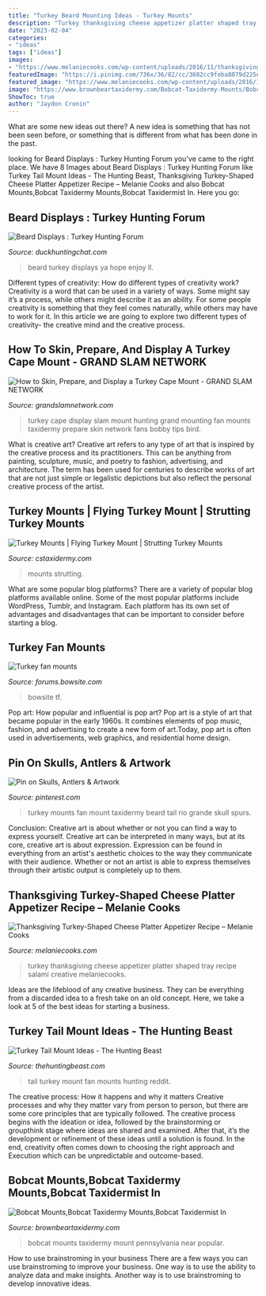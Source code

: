 ```yaml
---
title: "Turkey Beard Mounting Ideas - Turkey Mounts"
description: "Turkey thanksgiving cheese appetizer platter shaped tray recipe salami creative melaniecooks"
date: "2023-02-04"
categories:
- "ideas"
tags: ["ideas"]
images:
- "https://www.melaniecooks.com/wp-content/uploads/2016/11/thanksgiving_turkey_appetizer_tray-772x1030.jpg"
featuredImage: "https://i.pinimg.com/736x/36/82/cc/3682cc9feba8079d225e6718f3a3094e.jpg"
featured_image: "https://www.melaniecooks.com/wp-content/uploads/2016/11/thanksgiving_turkey_appetizer_tray-772x1030.jpg"
image: "https://www.brownbeartaxidermy.com/Bobcat-Taxidermy-Mounts/Bobcat-Taxidermy-Mount-Pennsylvania-Taxidermist-2-543h.jpg"
ShowToc: true
author: "Jaydon Cronin"
---
```



What are some new ideas out there?
A new idea is something that has not been seen before, or something that is different from what has been done in the past.

	

		
looking for Beard Displays : Turkey Hunting Forum you've came to the right place. We have 8 Images about Beard Displays : Turkey Hunting Forum like Turkey Tail Mount Ideas - The Hunting Beast, Thanksgiving Turkey-Shaped Cheese Platter Appetizer Recipe – Melanie Cooks and also Bobcat Mounts,Bobcat Taxidermy Mounts,Bobcat Taxidermist In. Here you go:
		
    
## Beard Displays : Turkey Hunting Forum

<img loading=lazy src="http://i184.photobucket.com/albums/x180/WalterShannonReese/DSCF0893.jpg" onerror="this.onerror=null;this.src='https://tse2.mm.bing.net/th?id=OIP.qu-iO2ZlrY0d9OjD1WRF6wAAAA&amp;pid=15.1';" alt="Beard Displays : Turkey Hunting Forum">

_Source: duckhuntingchat.com_

>beard turkey displays ya hope enjoy ll. 

	

Different types of creativity: How do different types of creativity work?
Creativity is a word that can be used in a variety of ways. Some might say it’s a process, while others might describe it as an ability. For some people creativity is something that they feel comes naturally, while others may have to work for it. In this article we are going to explore two different types of creativity- the creative mind and the creative process.

    
## How To Skin, Prepare, And Display A Turkey Cape Mount - GRAND SLAM NETWORK

<img loading=lazy src="http://www.grandslamnetwork.com/wordpress_prodv1/wp-content/uploads/2013/12/bobby-fans-2.jpg" onerror="this.onerror=null;this.src='https://tse4.mm.bing.net/th?id=OIP.HMZew7QrwdLBRcHNKETjCQHaFT&amp;pid=15.1';" alt="How to Skin, Prepare, and Display a Turkey Cape Mount - GRAND SLAM NETWORK">

_Source: grandslamnetwork.com_

>turkey cape display slam mount hunting grand mounting fan mounts taxidermy prepare skin network fans bobby tips bird. 

	

What is creative art?
Creative art refers to any type of art that is inspired by the creative process and its practitioners. This can be anything from painting, sculpture, music, and poetry to fashion, advertising, and architecture. The term has been used for centuries to describe works of art that are not just simple or legalistic depictions but also reflect the personal creative process of the artist.

    
## Turkey Mounts | Flying Turkey Mount | Strutting Turkey Mounts

<img loading=lazy src="https://cstaxidermy.com/wp-content/uploads/2019/07/turkey-mount-003-939x1030.jpg" onerror="this.onerror=null;this.src='https://tse3.mm.bing.net/th?id=OIP.oG4YkjfPDRLAbT_Xl_bsLQHaIH&amp;pid=15.1';" alt="Turkey Mounts | Flying Turkey Mount | Strutting Turkey Mounts">

_Source: cstaxidermy.com_

>mounts strutting. 

	

What are some popular blog platforms?
There are a variety of popular blog platforms available online. Some of the most popular platforms include WordPress, Tumblr, and Instagram. Each platform has its own set of advantages and disadvantages that can be important to consider before starting a blog.

    
## Turkey Fan Mounts

<img loading=lazy src="https://forums.bowsite.com/TF/pics/00small36931465.JPG" onerror="this.onerror=null;this.src='https://tse3.mm.bing.net/th?id=OIP.SLEUfqMvSxrBhnXvdYuY_wHaJ3&amp;pid=15.1';" alt="Turkey fan mounts">

_Source: forums.bowsite.com_

>bowsite tf. 

	

Pop art: How popular and influential is pop art?
Pop art is a style of art that became popular in the early 1960s. It combines elements of pop music, fashion, and advertising to create a new form of art.Today, pop art is often used in advertisements, web graphics, and residential home design.

    
## Pin On Skulls, Antlers &amp; Artwork

<img loading=lazy src="https://i.pinimg.com/736x/36/82/cc/3682cc9feba8079d225e6718f3a3094e.jpg" onerror="this.onerror=null;this.src='https://tse1.mm.bing.net/th?id=OIP.tFBDXOC495v-5EoYLnnxgAHaKI&amp;pid=15.1';" alt="Pin on Skulls, Antlers &amp; Artwork">

_Source: pinterest.com_

>turkey mounts fan mount taxidermy beard tail rio grande skull spurs. 

	

Conclusion: Creative art is about whether or not you can find a way to express yourself.
Creative art can be interpreted in many ways, but at its core, creative art is about expression. Expression can be found in everything from an artist's aesthetic choices to the way they communicate with their audience. Whether or not an artist is able to express themselves through their artistic output is completely up to them.

    
## Thanksgiving Turkey-Shaped Cheese Platter Appetizer Recipe – Melanie Cooks

<img loading=lazy src="https://www.melaniecooks.com/wp-content/uploads/2016/11/thanksgiving_turkey_appetizer_tray-772x1030.jpg" onerror="this.onerror=null;this.src='https://tse2.mm.bing.net/th?id=OIP.CcBJGJWi-_2gbba4iyaoVwHaJ4&amp;pid=15.1';" alt="Thanksgiving Turkey-Shaped Cheese Platter Appetizer Recipe – Melanie Cooks">

_Source: melaniecooks.com_

>turkey thanksgiving cheese appetizer platter shaped tray recipe salami creative melaniecooks. 

	

Ideas are the lifeblood of any creative business. They can be everything from a discarded idea to a fresh take on an old concept. Here, we take a look at 5 of the best ideas for starting a business.

    
## Turkey Tail Mount Ideas - The Hunting Beast

<img loading=lazy src="http://farm5.static.flickr.com/4050/4366525054_dfa3f72b9f.jpg" onerror="this.onerror=null;this.src='https://tse4.mm.bing.net/th?id=OIP.DuXfklRHZEUJwAblRIL8eAHaHs&amp;pid=15.1';" alt="Turkey Tail Mount Ideas - The Hunting Beast">

_Source: thehuntingbeast.com_

>tail turkey mount fan mounts hunting reddit. 

	

The creative process: How it happens and why it matters
Creative processes and why they matter vary from person to person, but there are some core principles that are typically followed. The creative process begins with the ideation or idea, followed by the brainstorming or groupthink stage where ideas are shared and examined. After that, it’s the development or refinement of these ideas until a solution is found. In the end, creativity often comes down to choosing the right approach and Execution which can be unpredictable and outcome-based.

    
## Bobcat Mounts,Bobcat Taxidermy Mounts,Bobcat Taxidermist In

<img loading=lazy src="https://www.brownbeartaxidermy.com/Bobcat-Taxidermy-Mounts/Bobcat-Taxidermy-Mount-Pennsylvania-Taxidermist-2-543h.jpg" onerror="this.onerror=null;this.src='https://tse4.mm.bing.net/th?id=OIP.MulO627aTYFNqBMjmmQwWwAAAA&amp;pid=15.1';" alt="Bobcat Mounts,Bobcat Taxidermy Mounts,Bobcat Taxidermist In">

_Source: brownbeartaxidermy.com_

>bobcat mounts taxidermy mount pennsylvania near popular. 

	

How to use brainstroming in your business
There are a few ways you can use brainstroming to improve your business. One way is to use the ability to analyze data and make insights. Another way is to use brainstroming to develop innovative ideas.

